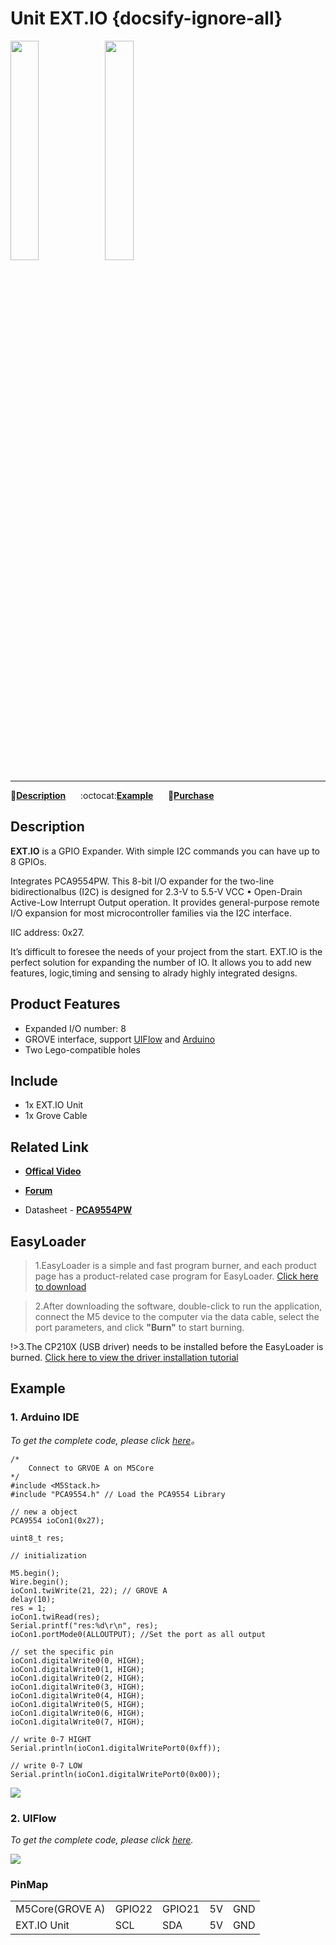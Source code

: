 # Unit EXT.IO {docsify-ignore-all}

<img src="assets/img/product_pics/unit/unit_extio_01.png" width="30%" height="30%"><img src="assets/img/product_pics/unit/unit_extio_02.png" width="30%" height="30%">

***

:memo:**[Description](#Description)**&nbsp;&nbsp;&nbsp;&nbsp;&nbsp;&nbsp;:octocat:**[Example](#Example)**&nbsp;&nbsp;&nbsp;&nbsp;&nbsp;&nbsp;🛒**[Purchase](https://pt.aliexpress.com/store/product/M5Stack-Official-Extend-Serial-IO-I-O-Unit-Grove-Cable-I2C-Interface-for-Arduino-Blockly-ESP32/3226069_32966582585.html?spm=a2g03.12010615.8148356.48.3b773d71o7oNY1)**

## Description

**EXT.IO** is a GPIO Expander. With simple I2C commands you can have up to 8 GPIOs.

Integrates PCA9554PW. This 8-bit I/O expander for the two-line bidirectionalbus (I2C) is designed for 2.3-V to 5.5-V VCC • Open-Drain Active-Low Interrupt Output operation. It provides general-purpose remote I/O expansion for most microcontroller families via the I2C interface.

IIC address: 0x27.

It’s difficult to foresee the needs of your project from the start. EXT.IO is the perfect solution for expanding the number of IO. It allows you to add new features, logic,timing and sensing to alrady highly integrated designs.

## Product Features

-  Expanded I/O number: 8
- GROVE interface, support [UIFlow](http://flow.m5stack.com) and [Arduino](http://www.arduino.cc)
- Two Lego-compatible holes

## Include

- 1x EXT.IO Unit
- 1x Grove Cable

## Related Link

- **[Offical Video](https://www.youtube.com/channel/UCozgFVglWYQXbvTmGyS739w)**

- **[Forum](http://forum.m5stack.com/)**

- Datasheet - **[PCA9554PW](https://pdf1.alldatasheet.com/datasheet-pdf/view/86709/PHILIPS/PCA9554PW.html)**

## EasyLoader

>1.EasyLoader is a simple and fast program burner, and each product page has a product-related case program for EasyLoader.
[Click here to download](https://m5stack.oss-cn-shenzhen.aliyuncs.com/EasyLoader/Unit/EasyLoader_EXT_IO.exe)

>2.After downloading the software, double-click to run the application, connect the M5 device to the computer via the data cable, select the port parameters, and click **"Burn"** to start burning.

!>3.The CP210X (USB driver) needs to be installed before the EasyLoader is burned. [Click here to view the driver installation tutorial](en/related_documents/establish_serial_connection)

## Example

### 1. Arduino IDE

*To get the complete code, please click [here](https://github.com/m5stack/M5-ProductExampleCodes/tree/master/Unit/EXTIO/Arduino)。*

```arduino
/*
    Connect to GRVOE A on M5Core
*/
#include <M5Stack.h>
#include "PCA9554.h" // Load the PCA9554 Library

// new a object
PCA9554 ioCon1(0x27);

uint8_t res;

// initialization

M5.begin();
Wire.begin();
ioCon1.twiWrite(21, 22); // GROVE A
delay(10);
res = 1;
ioCon1.twiRead(res);
Serial.printf("res:%d\r\n", res);
ioCon1.portMode0(ALLOUTPUT); //Set the port as all output

// set the specific pin
ioCon1.digitalWrite0(0, HIGH);
ioCon1.digitalWrite0(1, HIGH);
ioCon1.digitalWrite0(2, HIGH);
ioCon1.digitalWrite0(3, HIGH);
ioCon1.digitalWrite0(4, HIGH);
ioCon1.digitalWrite0(5, HIGH);
ioCon1.digitalWrite0(6, HIGH);
ioCon1.digitalWrite0(7, HIGH);

// write 0-7 HIGHT
Serial.println(ioCon1.digitalWritePort0(0xff));

// write 0-7 LOW
Serial.println(ioCon1.digitalWritePort0(0x00));
```
<img src="assets/img/product_pics/unit/unit_extio_03.png">

### 2. UIFlow

*To get the complete code, please click [here](https://github.com/m5stack/M5-ProductExampleCodes/tree/master/Unit/EXTIO/UIFlow).*

<img src="assets/img/product_pics/unit/unit_example/EXTIO/example_unit_extio_01.png">

### PinMap

<table>
 <tr><td>M5Core(GROVE A)</td><td>GPIO22</td><td>GPIO21</td><td>5V</td><td>GND</td></tr>
 <tr><td>EXT.IO Unit</td><td>SCL</td><td>SDA</td><td>5V</td><td>GND</td></tr>
</table>